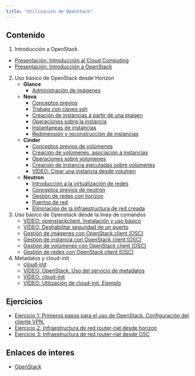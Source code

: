 ```yaml
---
title: "Utilización de OpenStack"
---
```


## Contenido

1. Introducción a OpenStack
* [Presentación: Introducción al Cloud Computing](http://iesgn.github.io/emergya/curso/u1/presentacion)
* [Presentación: Introducción a OpenStack](http://iesgn.github.io/emergya/curso/u1/presentacion_openstack)
2. Uso básico de OpenStack desde Horizon
    * **Glance**
        * [Administración de imágenes](http://iesgn.github.io/emergya/curso/u3/imagenes)
    * **Nova**
        * [Conceptos previos](http://iesgn.github.io/emergya/curso/u3/conceptos_previos)
        * [Trabajo con claves ssh](http://iesgn.github.io/emergya/curso/u3/claves_ssh)
        * [Creación de instancias a partir de una imagen](http://iesgn.github.io/emergya/curso/u3/instancias1)
        * [Operaciones sobre la instancia](http://iesgn.github.io/emergya/curso/u3/operaciones)
        * [Instantaneas de instancias](http://iesgn.github.io/emergya/curso/u3/instantaneas)
        * [Redimensión y reconstrucción de instancias](http://iesgn.github.io/emergya/curso/u3/redimension)
    * **Cinder**
        * [Conceptos previos de volúmenes](http://iesgn.github.io/emergya/curso/u4/conceptos_previos)
        * [Creación de volúmenes, asociación a instancias](http://iesgn.github.io/emergya/curso/u4/volumen)
        * [Operaciones sobre volúmenes](http://iesgn.github.io/emergya/curso/u4/operaciones)
        * [Creación de instancia ejecutadas sobre volúmenes](http://iesgn.github.io/emergya/curso/u4/instancias_volumen)
        * [VÍDEO: Crear una instancia desde volumen](https://youtu.be/4rgZM06BSrI)
    * **Neutron**
        * [Introducción a la virtualización de redes](http://iesgn.github.io/emergya/curso/u5/intro)
        * [Conceptos previos de neutron](http://iesgn.github.io/emergya/curso/u5/conceptos_previos)
        * [Gestión de redes con horizon](http://iesgn.github.io/emergya/curso/u5/neutron)
        * [Puertos de red](http://iesgn.github.io/emergya/curso/u5/puertos)
        * [Eliminación de la infraestructura de red creada](http://iesgn.github.io/emergya/curso/u5/borrar)
3. Uso básico de Openstack desde la línea de comandos
    * [VÍDEO: openstackclient. Instalación y uso básico](https://youtu.be/qjvWtvgo8FU)
    * [VÍDEO: Deshabilitar seguridad de un puerto](https://youtu.be/jqfILWzHrS0)
    * [Gestión de imágenes con OpenStack client (OSC)](osc_glance.html)
    * [Gestión de instancia con OpenStack client (OSC)](osc_nova.html)
    * [Gestión de volúmenes con OpenStack client (OSC)](osc_cinder.html)
    * [Gestión de redes con OpenStack client (OSC)](osc_neutron.html)
4. Metadatos y cloud-init
    * [cloud-init](https://raw.githubusercontent.com/albertomolina/beamer-focus/main/cloud-init.pdf)
    * [VÍDEO: OpenStack. Uso del servicio de metadatos](https://youtu.be/8xLF28rKNI0)
    * [VÍDEO: cloud-init](https://youtu.be/YIhlg_cGrYQ)
    * [VÍDEO: Utilización de cloud-init. Ejemplo](https://youtu.be/eWbAg4fenVo)

## Ejercicios

* [Ejercicio 1: Primeros pasos para el uso de OpenStack. Configuración del cliente VPN.](ejercicio1.html)
* [Ejercicio 2: Infraestructura de red router-nat desde horizon](ejercicio2.html)
* [Ejercicio 3: Infraestructura de red router-nat desde OSC](ejercicio3.html)

## Enlaces de interes

* [OpenStack](https://www.openstack.org/)
